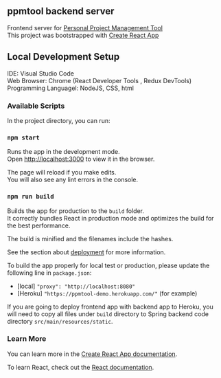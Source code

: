 ## ppmtool backend server
Frontend server for [Personal Project Management Tool](https://github.com/yshensh/ppmtool-heroku) <br />
This project was bootstrapped with [Create React App](https://github.com/facebook/create-react-app) <br />

## Local Development Setup
IDE: Visual Studio Code <br />
Web Browser: Chrome (React Developer Tools , Redux DevTools) <br />
Programming Languagel: NodeJS, CSS, html <br />

### Available Scripts

In the project directory, you can run:

### `npm start`

Runs the app in the development mode.<br />
Open [http://localhost:3000](http://localhost:3000) to view it in the browser.

The page will reload if you make edits.<br />
You will also see any lint errors in the console.

### `npm run build`

Builds the app for production to the `build` folder.<br />
It correctly bundles React in production mode and optimizes the build for the best performance.

The build is minified and the filenames include the hashes.<br />

See the section about [deployment](https://facebook.github.io/create-react-app/docs/deployment) for more information.

To build the app properly for local test or production, please update the following line in `package.json`:<br />
- [local] `"proxy": "http://localhost:8080"`
- [Heroku] `"https://ppmtool-demo.herokuapp.com/"` (for example)

If you are going to deploy frontend app with backend app to Heroku, you will need to copy all files under `build` directory to Spring backend code directory `src/main/resources/static`.

### Learn More

You can learn more in the [Create React App documentation](https://facebook.github.io/create-react-app/docs/getting-started).

To learn React, check out the [React documentation](https://reactjs.org/).
